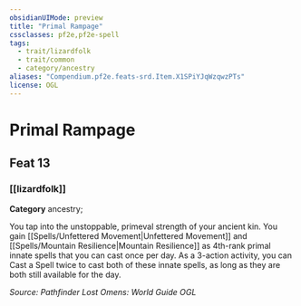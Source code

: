 ```yaml
---
obsidianUIMode: preview
title: "Primal Rampage"
cssclasses: pf2e,pf2e-spell
tags:
  - trait/lizardfolk
  - trait/common
  - category/ancestry
aliases: "Compendium.pf2e.feats-srd.Item.X1SPiYJqWzqwzPTs"
license: OGL
---
```

# Primal Rampage
## Feat 13
### [[lizardfolk]]

**Category** ancestry; 




You tap into the unstoppable, primeval strength of your ancient kin. You gain [[Spells/Unfettered Movement|Unfettered Movement]] and [[Spells/Mountain Resilience|Mountain Resilience]] as 4th-rank primal innate spells that you can cast once per day. As a 3-action activity, you can Cast a Spell twice to cast both of these innate spells, as long as they are both still available for the day.

*Source: Pathfinder Lost Omens: World Guide*
*OGL*